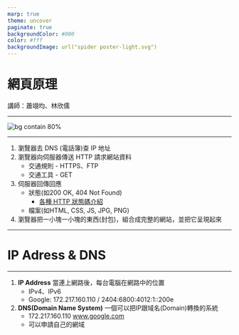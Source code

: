 ```yaml
---
marp: true
theme: uncover
paginate: true
backgroundColor: #000
color: #fff
backgroundImage: url("spider poster-light.svg")
---
```

<style>
  :root{
      --color-background-code: #222222;
      --color-foreground: #FFF;
    }
  marp-pre,.language-python{
    border-radius: .5em;
    color:#FFF;
   padding: 1.2em!important;
  } 
  code{
    border-radius: 7px;
  }
</style>

# **網頁原理**

講師：蕭翊均、林欣儒

---

![bg contain 80%](https://media.discordapp.net/attachments/848564001059241984/1119427305987645470/http_communication_4.png?width=1439&height=607)

---

1. 瀏覽器去 DNS (電話簿)查 IP 地址
2. 瀏覽器向伺服器傳送 HTTP 請求網站資料
   * 交通規則 - HTTPS、FTP
   * 交通工具 - GET
3. 伺服器回傳回應
   * 狀態(如200 OK, 404 Not Found)
      * [各種 HTTP 狀態碼介紹](https://http.cat/)
   * 檔案(如HTML, CSS, JS, JPG, PNG)
4. 瀏覽器把一小塊一小塊的東西(封包)，組合成完整的網站，並把它呈現起來

<!-- 訪問網站猶如寄送包裹
     包裹就是檔案
     透過哪條路：網路
     地址=ip位置，ip太醜改成有意義的名字=>Domain
     交通規則：tcp底下的http(網頁常用)







     
     交通工具：GET、POST   
 -->
---

<!-- _class: lead -->
# IP Adress & DNS

---

1. **IP Address**
 當連上網路後，每台電腦在網路中的位置
   * IPv4、IPv6
   * Google: 172.217.160.110 / 2404:6800:4012:1::200e
1. **DNS(Domain Name System)**
  一個可以把IP跟域名(Domain)轉換的系統
   * 172.217.160.110 www.google.com 
   * 可以申請自己的網域